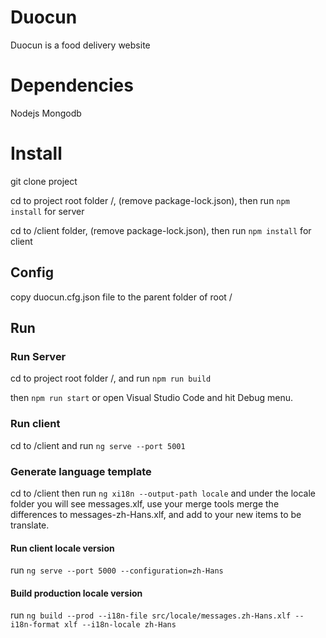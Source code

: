 # Duocun

Duocun is a food delivery website

# Dependencies

Nodejs 
Mongodb

# Install

git clone project

cd to project root folder /, (remove package-lock.json), then run `npm install` for server

cd to /client folder, (remove package-lock.json), then run `npm install` for client


## Config
copy duocun.cfg.json file to the parent folder of root /

## Run

### Run Server

cd to project root folder /,  and run `npm run build`

then `npm run start` or open Visual Studio Code and hit Debug menu.

### Run client
cd to /client and run `ng serve --port 5001`


### Generate language template
cd to /client then run `ng xi18n --output-path locale` and under the locale folder you will see messages.xlf, use your merge tools merge the differences to messages-zh-Hans.xlf, and add <target> to your new items to be translate.

#### Run client locale version
run `ng serve --port 5000 --configuration=zh-Hans`

#### Build production locale version
run `ng build --prod --i18n-file src/locale/messages.zh-Hans.xlf --i18n-format xlf --i18n-locale zh-Hans`


